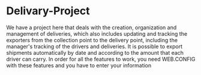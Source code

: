 # Delivary-Project
 
We have a project here that deals with the creation, organization and management of deliveries, which also includes updating and tracking the exporters from the collection point to the delivery point, including the manager's tracking of the drivers and deliveries.
It is possible to export shipments automatically by date and according to the amount that each driver can carry.
In order for all the features to work, you need WEB.CONFIG
with these features and you have to enter your information

  <appSettings>
  <add key="SecretKey" value="GOOGLE_MAPS_API_KEY" />
  </appSettings>
  <connectionStrings>
  <add name="connString" connectionString="connectionString of your database" />
  </connectionStrings>

